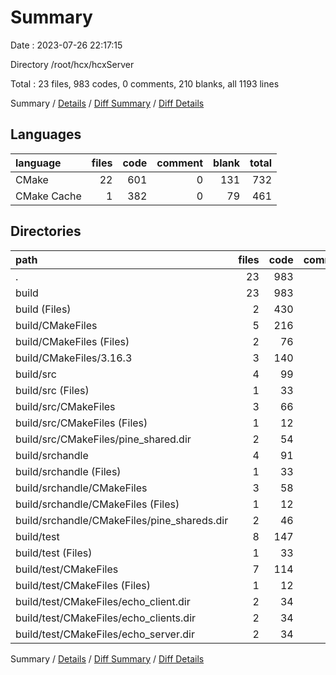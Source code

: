 # Summary

Date : 2023-07-26 22:17:15

Directory /root/hcx/hcxServer

Total : 23 files,  983 codes, 0 comments, 210 blanks, all 1193 lines

Summary / [Details](details.md) / [Diff Summary](diff.md) / [Diff Details](diff-details.md)

## Languages
| language | files | code | comment | blank | total |
| :--- | ---: | ---: | ---: | ---: | ---: |
| CMake | 22 | 601 | 0 | 131 | 732 |
| CMake Cache | 1 | 382 | 0 | 79 | 461 |

## Directories
| path | files | code | comment | blank | total |
| :--- | ---: | ---: | ---: | ---: | ---: |
| . | 23 | 983 | 0 | 210 | 1,193 |
| build | 23 | 983 | 0 | 210 | 1,193 |
| build (Files) | 2 | 430 | 0 | 89 | 519 |
| build/CMakeFiles | 5 | 216 | 0 | 53 | 269 |
| build/CMakeFiles (Files) | 2 | 76 | 0 | 11 | 87 |
| build/CMakeFiles/3.16.3 | 3 | 140 | 0 | 42 | 182 |
| build/src | 4 | 99 | 0 | 19 | 118 |
| build/src (Files) | 1 | 33 | 0 | 7 | 40 |
| build/src/CMakeFiles | 3 | 66 | 0 | 12 | 78 |
| build/src/CMakeFiles (Files) | 1 | 12 | 0 | 5 | 17 |
| build/src/CMakeFiles/pine_shared.dir | 2 | 54 | 0 | 7 | 61 |
| build/srchandle | 4 | 91 | 0 | 19 | 110 |
| build/srchandle (Files) | 1 | 33 | 0 | 7 | 40 |
| build/srchandle/CMakeFiles | 3 | 58 | 0 | 12 | 70 |
| build/srchandle/CMakeFiles (Files) | 1 | 12 | 0 | 5 | 17 |
| build/srchandle/CMakeFiles/pine_shareds.dir | 2 | 46 | 0 | 7 | 53 |
| build/test | 8 | 147 | 0 | 30 | 177 |
| build/test (Files) | 1 | 33 | 0 | 7 | 40 |
| build/test/CMakeFiles | 7 | 114 | 0 | 23 | 137 |
| build/test/CMakeFiles (Files) | 1 | 12 | 0 | 5 | 17 |
| build/test/CMakeFiles/echo_client.dir | 2 | 34 | 0 | 6 | 40 |
| build/test/CMakeFiles/echo_clients.dir | 2 | 34 | 0 | 6 | 40 |
| build/test/CMakeFiles/echo_server.dir | 2 | 34 | 0 | 6 | 40 |

Summary / [Details](details.md) / [Diff Summary](diff.md) / [Diff Details](diff-details.md)